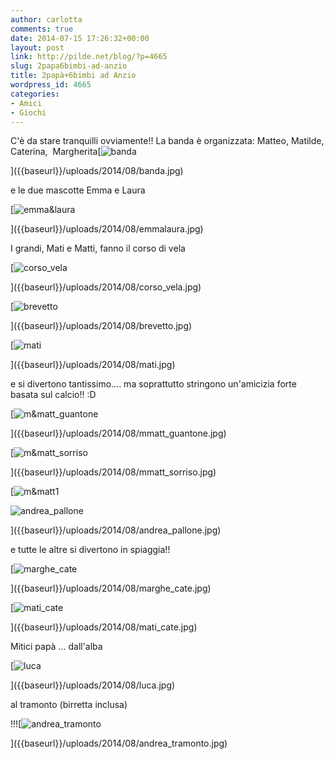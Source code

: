 ```yaml
---
author: carlotta
comments: true
date: 2014-07-15 17:26:32+00:00
layout: post
link: http://pilde.net/blog/?p=4665
slug: 2papa6bimbi-ad-anzio
title: 2papà+6bimbi ad Anzio
wordpress_id: 4665
categories:
- Amici
- Giochi
---
```


C'è da stare tranquilli ovviamente!! La banda è organizzata: Matteo, Matilde, Caterina,  Margherita[![banda]({{baseurl}}/uploads/2014/08/banda.jpg)


]({{baseurl}}/uploads/2014/08/banda.jpg)


e le due mascotte Emma e Laura

[![emma&laura]({{baseurl}}/uploads/2014/08/emmalaura.jpg)


]({{baseurl}}/uploads/2014/08/emmalaura.jpg)


I grandi, Mati e Matti, fanno il corso di vela

[![corso_vela]({{baseurl}}/uploads/2014/08/corso_vela.jpg)


]({{baseurl}}/uploads/2014/08/corso_vela.jpg)


[![brevetto]({{baseurl}}/uploads/2014/08/brevetto.jpg)


]({{baseurl}}/uploads/2014/08/brevetto.jpg)


 [![mati]({{baseurl}}/uploads/2014/08/mati.jpg)


]({{baseurl}}/uploads/2014/08/mati.jpg)


e si divertono tantissimo.... ma soprattutto stringono un'amicizia forte basata sul calcio!! :D

[![m&matt_guantone]({{baseurl}}/uploads/2014/08/mmatt_guantone.jpg)


]({{baseurl}}/uploads/2014/08/mmatt_guantone.jpg)


 [![m&matt_sorriso]({{baseurl}}/uploads/2014/08/mmatt_sorriso.jpg)


]({{baseurl}}/uploads/2014/08/mmatt_sorriso.jpg)


 [![m&matt1]({{baseurl}}/uploads/2014/08/mmatt1.jpg)


![andrea_pallone]({{baseurl}}/uploads/2014/08/andrea_pallone.jpg)


]({{baseurl}}/uploads/2014/08/andrea_pallone.jpg)


e tutte le altre si divertono in spiaggia!!

[![marghe_cate]({{baseurl}}/uploads/2014/08/marghe_cate.jpg)


]({{baseurl}}/uploads/2014/08/marghe_cate.jpg)


 [![mati_cate]({{baseurl}}/uploads/2014/08/mati_cate.jpg)


]({{baseurl}}/uploads/2014/08/mati_cate.jpg)


Mitici papà ... dall'alba

[![luca]({{baseurl}}/uploads/2014/08/luca.jpg)


]({{baseurl}}/uploads/2014/08/luca.jpg)


 al tramonto (birretta inclusa)


!!![![andrea_tramonto]({{baseurl}}/uploads/2014/08/andrea_tramonto.jpg)


]({{baseurl}}/uploads/2014/08/andrea_tramonto.jpg)



